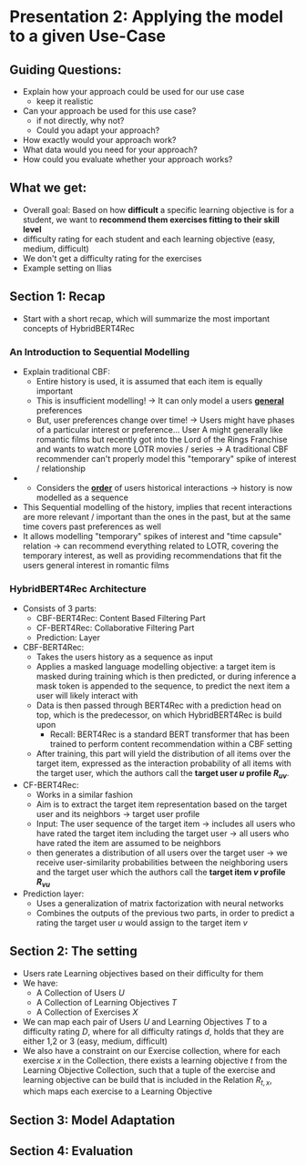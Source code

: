 # Presentation 2: Applying the model to a given Use-Case

## Guiding Questions:
- Explain how your approach could be used for our use case
  - keep it realistic
- Can your approach be used for this use case?
  - if not directly, why not?
  - Could you adapt your approach?
- How exactly would your approach work?
- What data would you need for your approach?
- How could you evaluate whether your approach works?

## What we get:
- Overall goal: Based on how **difficult** a specific learning objective is for a student, we want to **recommend them exercises fitting to their skill level**
- difficulty rating for each student and each learning objective (easy, medium, difficult)
- We don't get a difficulty rating for the exercises
- Example setting on Ilias

 
## Section 1: Recap
- Start with a short recap, which will summarize the most important concepts of HybridBERT4Rec

### An Introduction to Sequential Modelling
- Explain traditional CBF: 
  - Entire history is used, it is assumed that each item is equally important
  - This is insufficient modelling! → It can only model a users **<u>general</u>** preferences
  - But, user preferences change over time! → Users might have phases of a particular interest or preference... User A might generally like romantic films but recently got into the Lord of the Rings Franchise and wants to watch more LOTR movies / series → A traditional CBF recommender can't properly model this "temporary" spike of interest / relationship
- - Considers the **<u>order</u>** of users historical interactions → history is now modelled as a sequence
- This Sequential modelling of the history, implies that recent interactions are more relevant / important than the ones in the past, but at the same time covers past preferences as well
- It allows modelling "temporary" spikes of interest and "time capsule" relation → can recommend everything related to LOTR, covering the temporary interest, as well as providing recommendations that fit the users general interest in romantic films

### HybridBERT4Rec Architecture
- Consists of 3 parts:
  - CBF-BERT4Rec: Content Based Filtering Part
  - CF-BERT4Rec: Collaborative Filtering Part
  - Prediction: Layer
- CBF-BERT4Rec:
  - Takes the users history as a sequence as input
  - Applies a masked language modelling objective: a target item is masked during training which is then predicted, or during inference a mask token is appended to the sequence, to predict the next item a user will likely interact with
  - Data is then passed through BERT4Rec with a prediction head on top, which is the predecessor, on which HybridBERT4Rec is build upon
    - Recall: BERT4Rec is a standard BERT transformer that has been trained to perform content recommendation within a CBF setting
  - After training, this part will yield the distribution of all items over the target item, expressed as the interaction probability of all items with the target user, which the authors call the **target user $u$ profile $R_{uv}$**.
- CF-BERT4Rec:
  - Works in a similar fashion
  - Aim is to extract the target item representation based on the target user and its neighbors → target user profile
  - Input: The user sequence of the target item -> includes all users who have rated the target item including the target user → all users who have rated the item are assumed to be neighbors
  - then generates a distribution of all users over the target user -> we receive user-similarity probabilities between the neighboring users and the target user which the authors call the **target item $v$ profile $R_{vu}$**
- Prediction layer:
  - Uses a generalization of matrix factorization with neural networks
  - Combines the outputs of the previous two parts, in order to predict a rating the target user $u$ would assign to the target item $v$

## Section 2: The setting
- Users rate Learning objectives based on their difficulty for them
- We have:
  - A Collection of Users $U$
  - A Collection of Learning Objectives $T$
  - A Collection of Exercises $X$
- We can map each pair of Users $U$ and Learning Objectives $T$ to a difficulty rating $D$, where for all difficulty ratings $d$, holds that they are either 1,2 or 3 (easy, medium, difficult)
- We also have a constraint on our Exercise collection, where for each exercise $x$ in the Collection, there exists a learning objective $t$ from the Learning Objective Collection, such that a tuple of the exercise and learning objective can be build that is included in the Relation $R_{t,x}$, which maps each exercise to a Learning Objective

## Section 3: Model Adaptation

## Section 4: Evaluation


